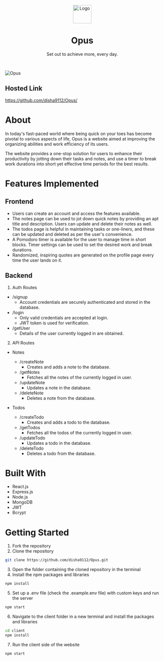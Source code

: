 <div id="top"></div>

<div align="center">
  <a href="https://github.com/disha9112/Opus/">
    <img src="https://user-images.githubusercontent.com/78133928/173599867-44c5e4e9-3e40-4b05-b81d-fd26d4032c54.svg" alt="Logo" width="60" height="60">
  </a>

  <h1 align="center">Opus</h1>

  <p align="center">
    Set out to achieve more, every day.
  </p>
</div>

</br>

![Opus](https://user-images.githubusercontent.com/78133928/173604871-4d3038ad-0954-426c-9797-7bad1b94f88b.png)

<!-- HOSTED LINK -->

## Hosted Link

https://github.com/disha9112/Opus/

<!-- ABOUT THE PROJECT -->

# About

In today's fast-paced world where being quick on your toes has become pivotal to various aspects of life, Opus is a website aimed at improving the organizing abilities and work efficiency of its users.

The website provides a one-stop solution for users to enhance their productivity by jotting down their tasks and notes, and use a timer to break work durations into short yet effective time periods for the best results.

<!-- FEATURES IMPLEMENTED -->

# Features Implemented

## Frontend

- Users can create an account and access the features available.
- The notes page can be used to jot down quick notes by providing an apt title and description. Users can update and delete their notes as well.
- The todos page is helpful in maintaining tasks or one-liners, and these can be updated and deleted as per the user's convenience.
- A Pomodoro timer is available for the user to manage time in short blocks. Timer settings can be used to set the desired work and break durations.
- Randomized, inspiring quotes are generated on the profile page every time the user lands on it.

## Backend

1. Auth Routes

- /signup
  - Account credentials are securely authenticated and stored in the database.
- /login
  - Only valid credentials are accepted at login.
  - JWT token is used for verification.
- /getUser
  - Details of the user currently logged in are obtained.

2. API Routes

- Notes

  - /createNote
    - Creates and adds a note to the database.
  - /getNotes
    - Fetches all the notes of the currently logged in user.
  - /updateNote
    - Updates a note in the database.
  - /deleteNote
    - Deletes a note from the database.

- Todos
  - /createTodo
    - Creates and adds a todo to the database.
  - /getTodos
    - Fetches all the todos of the currently logged in user.
  - /updateTodo
    - Updates a todo in the database.
  - /deleteTodo
    - Deletes a todo from the database.

<!-- BUILT WITH -->

# Built With

- React.js
- Express.js
- Node.js
- MongoDB
- JWT
- Bcrypt

<!-- GETTING STARTED -->

# Getting Started

1. Fork the repository
2. Clone the repository

```sh
git clone https://github.com/disha9112/Opus.git
```

3. Open the folder containing the cloned repository in the terminal
4. Install the npm packages and libraries

```sh
npm install
```

5. Set up a .env file (check the .example.env file) with custom keys and run the server

```sh
npm start
```

6. Navigate to the client folder in a new terminal and install the packages and libraries

```sh
cd client
npm install
```

7. Run the client side of the website

```sh
npm start
```

